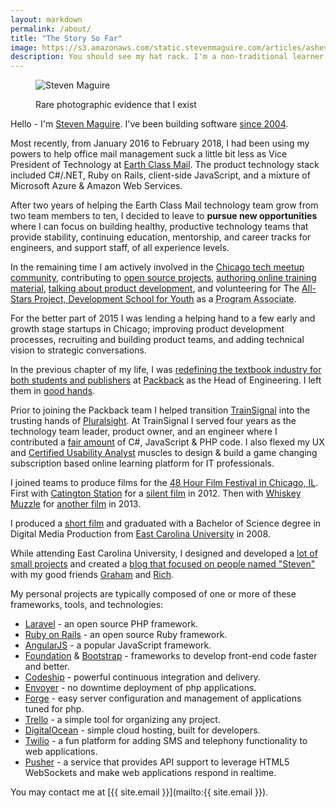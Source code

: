 ```yaml
---
layout: markdown
permalink: /about/
title: "The Story So Far"
image: https://s3.amazonaws.com/static.stevenmaguire.com/articles/asheville.jpg
description: You should see my hat rack. I'm a non-traditional learner with a passion for volunteering and helping others.
---
```


<figure class="portrait"><img src="https://s3.amazonaws.com/static.stevenmaguire.com/headshot-201603.jpg" alt="Steven Maguire" /><p>Rare photographic evidence that I exist</p></figure>

Hello - I'm [Steven Maguire](http://twitter.com/StevenMaguire). I've been building software [since 2004](http://www.linkedin.com/in/stevenmaguire).

Most recently, from January 2016 to February 2018, I had been using my powers to help office mail management suck a little bit less as Vice President of Technology at [Earth Class Mail](https://www.earthclassmail.com). The product technology stack included C#/.NET, Ruby on Rails, client-side JavaScript, and a mixture of Microsoft Azure & Amazon Web Services.

After two years of helping the Earth Class Mail technology team grow from two team members to ten, I decided to leave to **pursue new opportunities** where I can focus on building healthy, productive technology teams that provide stability, continuing education, mentorship, and career tracks for engineers, and support staff, of all experience levels.

In the remaining time I am actively involved in the [Chicago tech meetup community](http://www.meetup.com/members/40042402/), contributing to [open source projects](https://github.com/stevenmaguire), [authoring online training material](http://www.pluralsight.com/author/steven-maguire), [talking about product development](https://www.phproundtable.com/episode/part-1-turning-an-idea-into-code-for-production), and volunteering for The [All-Stars Project, Development School for Youth](http://allstars.org/dsy/) as a <acronym title="Professional development coach for students 16 to 21 years old">Program Associate</acronym>.

For the better part of 2015 I was lending a helping hand to a few early and growth stage startups in Chicago; improving product development processes, recruiting and building product teams, and adding technical vision to strategic conversations.

In the previous chapter of my life, I was [redefining the textbook industry for both students and publishers](http://www.builtinchicago.org/blog/how-i-am-using-technology-disrupt-education-industry) at [Packback](http://www.packbackbooks.com/) as the Head of Engineering. I left them in [good hands](http://www.karllhughes.com/2015/packback-engineering/).

Prior to joining the Packback team I helped transition [TrainSignal](http://www.builtinchicago.org/blog/it-educator-trainsignal-acquired-pluralsight-eight-figure-deal) into the trusting hands of [Pluralsight](http://pluralsight.com). At TrainSignal I served four years as the technology team leader, product owner, and an engineer where I contributed a [fair amount](http://github.com/stevenmaguire) of C#, JavaScript & PHP code. I also flexed my UX and [Certified Usability Analyst](http://www.humanfactors.com/certification/CUA.asp) muscles to design & build a game changing subscription based online learning platform for IT professionals.

I joined teams to produce films for the [48 Hour Film Festival in Chicago, IL](http://www.48hourfilm.com/). First with [Catington Station](http://catingtonstation.com/) for a [silent film](http://vimeo.com/48369036) in 2012. Then with [Whiskey Muzzle](http://whiskeymuzzle.com) for [another film](http://vimeo.com/72493425) in 2013.

I produced a [short film](http://vimeo.com/802365) and graduated with a Bachelor of Science degree in Digital Media Production from [East Carolina University](http://www.ecu.edu/) in 2008.

While attending East Carolina University, I designed and developed a [lot of small projects](/artwork/) and created a [blog that focused on people named "Steven"](http://www.axisofstevil.com/) with my good friends [Graham](http://twitter.com/chiatar) and [Rich](http://twitter.com/BreakfastDuck).

My personal projects are typically composed of one or more of these frameworks, tools, and technologies:

- [Laravel](http://laravel.com/docs) - an open source PHP framework.
- [Ruby on Rails](http://guides.rubyonrails.org/) - an open source Ruby framework.
- [AngularJS](https://angularjs.org) - a popular JavaScript framework.
- [Foundation](http://foundation.zurb.com/) & [Bootstrap](http://getbootstrap.com/) - frameworks to develop front-end code faster and better.
- [Codeship](http://codeship.io) - powerful continuous integration and delivery.
- [Envoyer](http://envoyer.io) - no downtime deployment of php applications.
- [Forge](http://forge.laravel.com) - easy server configuration and management of applications tuned for php.
- [Trello](http://trello.com) - a simple tool for organizing any project.
- [DigitalOcean](https://www.digitalocean.com/?refcode=196f6f6823aa) - simple cloud hosting, built for developers.
- [Twilio](http://twilio.com) - a fun platform for adding SMS and telephony functionality to web applications.
- [Pusher](http://pusher.com) - a service that provides API support to leverage HTML5 WebSockets and make web applications respond in realtime.

You may contact me at [{{ site.email }}](&#109;&#097;&#105;&#108;&#116;&#111;:{{ site.email }}).

